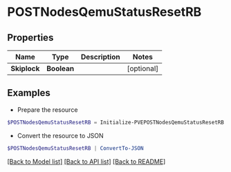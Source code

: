 # POSTNodesQemuStatusResetRB
## Properties

Name | Type | Description | Notes
------------ | ------------- | ------------- | -------------
**Skiplock** | **Boolean** |  | [optional] 

## Examples

- Prepare the resource
```powershell
$POSTNodesQemuStatusResetRB = Initialize-PVEPOSTNodesQemuStatusResetRB  -Skiplock null
```

- Convert the resource to JSON
```powershell
$POSTNodesQemuStatusResetRB | ConvertTo-JSON
```

[[Back to Model list]](../README.md#documentation-for-models) [[Back to API list]](../README.md#documentation-for-api-endpoints) [[Back to README]](../README.md)

